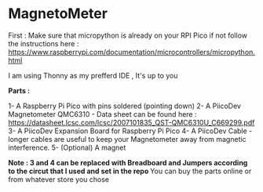 # MagnetoMeter
First : Make sure that micropython is already on your RPI Pico if not follow the instructions here : https://www.raspberrypi.com/documentation/microcontrollers/micropython.html

I am using Thonny as my prefferd IDE , It's up to you 

 <strong>Parts :  </strong>
 
1- A Raspberry Pi Pico with pins soldered (pointing down)
2- A PiicoDev Magnetometer QMC6310 - Data sheet can be found here : https://datasheet.lcsc.com/lcsc/2007101835_QST-QMC6310U_C669299.pdf
3- A PiicoDev Expansion Board for Raspberry Pi Pico 
4- A PiicoDev Cable - longer cables are useful to keep your Magnetometer away from magnetic interference.
5- (Optional) A magnet

 <strong> Note : 3 and 4 can be replaced with Breadboard and Jumpers according to the circut that I used and set in the repo   </strong>
You can buy the parts online or from whatever store you chose
